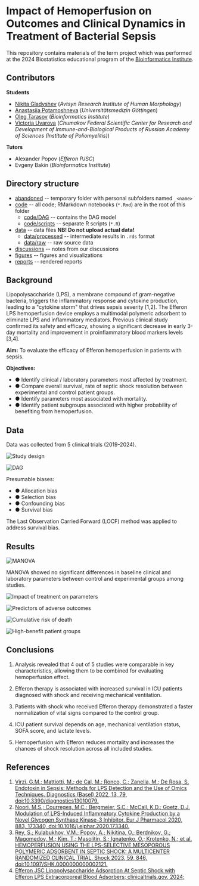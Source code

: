 # Impact of Hemoperfusion on Outcomes and Clinical Dynamics in Treatment of Bacterial Sepsis

This repository contains materials of the term project which was performed at the 2024 Biostatistics educational program of the [Bioinformatics Institute](https://bioinf.me/en). 

## Contributors   

**Students**  

- [Nikita Gladyshev](https://github.com/Hayrest) (*Avtsyn Research Institute of Human Morphology*)  
- [Anastasiia Potamoshneva](https://github.com/a-potamoshneva) (*Universitätsmedizin Göttingen*)  
- [Oleg Tarasov](https://github.com/ovtarasov) (*Bioinformatics Institute*)  
- [Victoria Uvarova](https://github.com/UvarovaV) (*Chumakov Federal Scientific Center for Research and Development of Immune-and-Biological Products of Russian Academy of Sciences (Institute of Poliomyelitis)*)  

**Tutors**  

- Alexander Popov (*Efferon PJSC*)  
- Evgeny Bakin (*Bioinformatics Institute*) 
 
## Directory structure

- [abandoned](abandoned/) -- temporary folder with personal subfolders named `_<name>`  
- [code](code/) -- all code; RMarkdown notebooks (`*.Rmd`) are in the root of this folder   
    - [code/DAG](code/DAG/) -- contains the DAG model 
    - [code/scripts](code/scripts/) -- separate R scripts (`*.R`)  
- [data](data/) -- data files **NB! Do not upload actual data!**    
    - [data/processed](data/processed/) -- intermediate results in `.rds` format   
    - [data/raw](data/raw) -- raw source data  
- [discussions](discussions) -- notes from our discussions
- [figures](figures/) -- figures and visualizations  
- [reports](reports/) -- rendered reports

## Background

Lipopolysaccharide (LPS), a membrane compound of gram-negative bacteria, triggers the inflammatory response and cytokine production, leading to a "cytokine storm" that drives sepsis severity [1,2]. The Efferon LPS hemoperfusion device employs a multimodal polymeric adsorbent to eliminate LPS and inflammatory mediators. Previous clinical study confirmed its safety and efficacy, showing a significant decrease in early 3-day mortality and improvement in proinflammatory blood markers levels [3,4]. 

**Aim:** To evaluate the efficacy of Efferon hemoperfusion in patients with sepsis.

**Objectives:**

- ● Identify clinical / laboratory parameters most affected by treatment.
- ● Compare overall survival, rate of septic shock resolution between experimental and control patient groups.
- ● Identify parameters most associated with mortality.
- ● Identify patient subgroups associated with higher probability of benefiting from hemoperfusion.

## Data

Data was collected from 5 clinical trials (2019-2024).

![Study design](figures/Study_design.png)

![DAG](figures/DAG_final_image.png)

Presumable biases:

- ● Allocation bias
- ● Selection bias
- ● Confounding bias
- ● Survival bias

The Last Observation Carried Forward (LOCF) method was applied to address survival bias.

## Results

![MANOVA](figures/MANOVA.png)

MANOVA showed no significant differences in baseline clinical and laboratory parameters between control and experimental groups among studies.

![Impact of treatment on parameters](figures/Treatment_on_parameters_combined.png)

![Predictors of adverse outcomes](figures/Adverse_outcomes_combined.png)

![Cumulative risk of death](figures/Cumulative_death_risk.png)

![High-benefit patient groups](figures/Subgroup_analysis_combined.png)

## Conclusions

1. Analysis revealed that 4 out of 5 studies were comparable in key characteristics, allowing them to be combined for evaluating hemoperfusion effect.

2. Efferon therapy is associated with increased survival in ICU patients diagnosed with shock and receiving mechanical ventilation.

3. Patients with shock who received Efferon therapy demonstrated a faster normalization of vital signs compared to the control group.

4. ICU patient survival depends on age, mechanical ventilation status, SOFA score, and lactate levels.

5. Hemoperfusion with Efferon reduces mortality and increases the chances of shock resolution across all included studies.

## References

1. [Virzì, G.M.; Mattiotti, M.; de Cal, M.; Ronco, C.; Zanella, M.; De Rosa, S. Endotoxin in Sepsis: Methods for LPS Detection and the Use of Omics Techniques. Diagnostics (Basel) 2022, 13, 79, doi:10.3390/diagnostics13010079.](https://doi.org/10.3390/diagnostics13010079)
2. [Noori, M.S.; Courreges, M.C.; Bergmeier, S.C.; McCall, K.D.; Goetz, D.J. Modulation of LPS-Induced Inflammatory Cytokine Production by a Novel Glycogen Synthase Kinase-3 Inhibitor. Eur J Pharmacol 2020, 883, 173340, doi:10.1016/j.ejphar.2020.173340.](https://doi.org/10.1016/j.ejphar.2020.173340)
3. [Rey, S.; Kulabukhov, V.M.; Popov, A.; Nikitina, O.; Berdnikov, G.; Magomedov, M.; Kim, T.; Masolitin, S.; Ignatenko, O.; Krotenko, N.; et al. HEMOPERFUSION USING THE LPS-SELECTIVE MESOPOROUS POLYMERIC ADSORBENT IN SEPTIC SHOCK: A MULTICENTER RANDOMIZED CLINICAL TRIAL. Shock 2023, 59, 846, doi:10.1097/SHK.0000000000002121.](https://doi.org/10.1097/SHK.0000000000002138)
4. [Efferon JSC Lipopolysaccharide Adsorption At Septic Shock with Efferon LPS Extracorporeal Blood Adsorbers; clinicaltrials.gov, 2024;](https://ctv.veeva.com/study/lipopolisaccharide-adsorption-at-septic-shock)



  